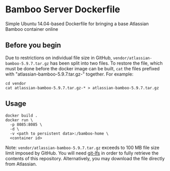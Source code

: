 Bamboo Server Dockerfile
========================

Simple Ubuntu 14.04-based Dockerfile for bringing a base Atlassian Bamboo
container online

Before you begin
----------------

Due to restrictions on individual file size in GitHub,
`vendor/atlassian-bamboo-5.9.7.tar.gz` has been split into two files.  To
restore the file, which must be done before the docker image can be built,
`cat` the files prefixed with "atlassian-bamboo-5.9.7.tar.gz-" together.  For
example:

```
cd vendor
cat atlassian-bamboo-5.9.7.tar.gz-* > atlassian-bamboo-5.9.7.tar.gz
```

Usage
-----

```
docker build .
docker run \
  -p 8085:8085 \
  -d \
  -v <path to persistent data>:/bamboo-home \
  <container id>
```

Note: `vendor/atlassian-bamboo-5.9.7.tar.gz` exceeds to 100 MB file size limit
imposed by GitHub.  You will need [git-lfs](https://git-lfs.github.com/) in
order to fully retrieve the contents of this repository.  Alternatively, you
may download the file directly from Atlassian.
